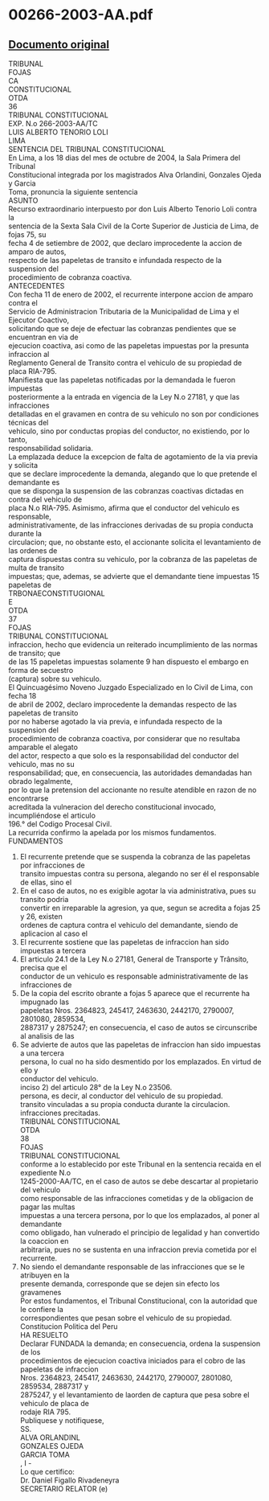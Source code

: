 
00266-2003-AA.pdf
=================
  
[Documento original](https://tc.gob.pe/jurisprudencia/2004/00266-2003-AA.pdf)  
---  
TRIBUNAL  
FOJAS  
CA  
CONSTITUCIONAL  
OTDA  
36  
TRIBUNAL CONSTITUCIONAL  
EXP. N.o 266-2003-AA/TC  
LUIS ALBERTO TENORIO LOLI  
LIMA  
SENTENCIA DEL TRIBUNAL CONSTITUCIONAL  
En Lima, a los 18 dias del mes de octubre de 2004, la Sala Primera del Tribunal  
Constitucional integrada por los magistrados Alva Orlandini, Gonzales Ojeda y Garcia  
Toma, pronuncia la siguiente sentencia  
ASUNTO  
Recurso extraordinario interpuesto por don Luis Alberto Tenorio Loli contra la  
sentencia de la Sexta Sala Civil de la Corte Superior de Justicia de Lima, de fojas 75, su  
fecha 4 de setiembre de 2002, que declaro improcedente la accion de amparo de autos,  
respecto de las papeletas de transito e infundada respecto de la suspension del  
procedimiento de cobranza coactiva.  
ANTECEDENTES  
Con fecha 11 de enero de 2002, el recurrente interpone accion de amparo contra el  
Servicio de Administracion Tributaria de la Municipalidad de Lima y el Ejecutor Coactivo,  
solicitando que se deje de efectuar las cobranzas pendientes que se encuentran en via de  
ejecucion coactiva, asi como de las papeletas impuestas por la presunta infraccion al  
Reglamento General de Transito contra el vehiculo de su propiedad de placa RIA-795.  
Manifiesta que las papeletas notificadas por la demandada le fueron impuestas  
posteriormente a la entrada en vigencia de la Ley N.o 27181, y que las infracciones  
detalladas en el gravamen en contra de su vehiculo no son por condiciones técnicas del  
vehiculo, sino por conductas propias del conductor, no existiendo, por lo tanto,  
responsabilidad solidaria.  
La emplazada deduce la excepcion de falta de agotamiento de la via previa y solicita  
que se declare improcedente la demanda, alegando que lo que pretende el demandante es  
que se disponga la suspension de las cobranzas coactivas dictadas en contra del vehiculo de  
placa N.o RIA-795. Asimismo, afirma que el conductor del vehiculo es responsable,  
administrativamente, de las infracciones derivadas de su propia conducta durante la  
circulacion; que, no obstante esto, el accionante solicita el levantamiento de las ordenes de  
captura dispuestas contra su vehiculo, por la cobranza de las papeletas de multa de transito  
impuestas; que, ademas, se advierte que el demandante tiene impuestas 15 papeletas de  
TRBONAECONSTITUGIONAL  
E  
OTDA  
37  
FOJAS  
TRIBUNAL CONSTITUCIONAL  
infraccion, hecho que evidencia un reiterado incumplimiento de las normas de transito; que  
de las 15 papeletas impuestas solamente 9 han dispuesto el embargo en forma de secuestro  
(captura) sobre su vehiculo.  
El Quincuagésimo Noveno Juzgado Especializado en lo Civil de Lima, con fecha 18  
de abril de 2002, declaro improcedente la demandas respecto de las papeletas de transito  
por no haberse agotado la via previa, e infundada respecto de la suspension del  
procedimiento de cobranza coactiva, por considerar que no resultaba amparable el alegato  
del actor, respecto a que solo es la responsabilidad del conductor del vehiculo, mas no su  
responsabilidad; que, en consecuencia, las autoridades demandadas han obrado legalmente,  
por lo que la pretension del accionante no resulte atendible en razon de no encontrarse  
acreditada la vulneracion del derecho constitucional invocado, incumpliéndose el articulo  
196.° del Codigo Procesal Civil.  
La recurrida confirmo la apelada por los mismos fundamentos.  
FUNDAMENTOS  
1. El recurrente pretende que se suspenda la cobranza de las papeletas por infracciones de  
transito impuestas contra su persona, alegando no ser él el responsable de ellas, sino el  
2. En el caso de autos, no es exigible agotar la via administrativa, pues su transito podria  
convertir en irreparable la agresion, ya que, segun se acredita a fojas 25 y 26, existen  
ordenes de captura contra el vehiculo del demandante, siendo de aplicacion al caso el  
3. El recurrente sostiene que las papeletas de infraccion han sido impuestas a tercera  
4. El articulo 24.1 de la Ley N.o 27181, General de Transporte y Trânsito, precisa que el  
conductor de un vehiculo es responsable administrativamente de las infracciones de  
5. De la copia del escrito obrante a fojas 5 aparece que el recurrente ha impugnado las  
papeletas Nros. 2364823, 245417, 2463630, 2442170, 2790007, 2801080, 2859534,  
2887317 y 2875247; en consecuencia, el caso de autos se circunscribe al analisis de las  
6. Se advierte de autos que las papeletas de infraccion han sido impuestas a una tercera  
persona, lo cual no ha sido desmentido por los emplazados. En virtud de ello y  
conductor del vehiculo.  
inciso 2) del articulo 28° de la Ley N.o 23506.  
persona, es decir, al conductor del vehiculo de su propiedad.  
transito vinculadas a su propia conducta durante la circulacion.  
infracciones precitadas.  
TRIBUNAL CONSTITUCIONAL  
OTDA  
38  
FOJAS  
TRIBUNAL CONSTITUCIONAL  
conforme a lo establecido por este Tribunal en la sentencia recaida en el expediente N.o  
1245-2000-AA/TC, en el caso de autos se debe descartar al propietario del vehiculo  
como responsable de las infracciones cometidas y de la obligacion de pagar las multas  
impuestas a una tercera persona, por lo que los emplazados, al poner al demandante  
como obligado, han vulnerado el principio de legalidad y han convertido la coaccion en  
arbitraria, pues no se sustenta en una infraccion previa cometida por el recurrente.  
7. No siendo el demandante responsable de las infracciones que se le atribuyen en la  
presente demanda, corresponde que se dejen sin efecto los gravamenes  
Por estos fundamentos, el Tribunal Constitucional, con la autoridad que le confiere la  
correspondientes que pesan sobre el vehiculo de su propiedad.  
Constitucion Politica del Peru  
HA RESUELTO  
Declarar FUNDADA la demanda; en consecuencia, ordena la suspension de los  
procedimientos de ejecucion coactiva iniciados para el cobro de las papeletas de infraccion  
Nros. 2364823, 245417, 2463630, 2442170, 2790007, 2801080, 2859534, 2887317 y  
2875247, y el levantamiento de laorden de captura que pesa sobre el vehiculo de placa de  
rodaje RIA 795.  
Publiquese y notifiquese,  
SS.  
ALVA ORLANDINL  
GONZALES OJEDA  
GARCIA TOMA  
, I -  
Lo que certifico:  
Dr. Daniel Figallo Rivadeneyra  
SECRETARIO RELATOR (e)
